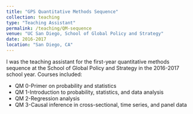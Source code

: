 ```yaml
---
title: "GPS Quantitative Methods Sequence"
collection: teaching
type: "Teaching Assistant"
permalink: /teaching/QM-sequence
venue: "UC San Diego, School of Global Policy and Strategy"
date: 2016-2017
location: "San Diego, CA"
---
```


I was the teaching assistant for the first-year quantitative methods sequence at the School of Global Policy and Strategy in the 2016-2017 school year. Courses included: 
* QM 0-Primer on probability and statistics
* QM 1-Introduction to probability, statistics, and data analysis
* QM 2-Regression analysis
* QM 3-Causal inference in cross-sectional, time series, and panel data
